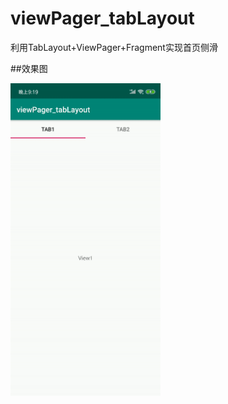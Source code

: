 # viewPager_tabLayout
利用TabLayout+ViewPager+Fragment实现首页侧滑

##效果图
 <div>
  <img src="https://github.com/fr1014/viewPager_tabLayout/blob/master/view/tabLayout_viewPager.gif" height = "500" weight = "300">
 </div>
